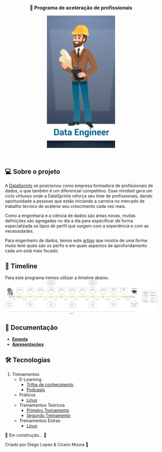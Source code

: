 <h3 align="center">
   🚀 Programa de aceleração de profissionais 
</h3>

<p align="center">
  <img src="/images/role.png" />
</p>

<br>

## 💻 Sobre o projeto

A [DataSprints](http://datasprints.com.br/) se posicionou  como empresa formadora de profissionais de dados, o que também é um diferencial competitivo. Esse mindset gera um ciclo virtuoso onde a DataSprints reforça seu time de profissionais, dando oportunidade a pessoas que estão iniciando a carreira no mercado de trabalho técnico de acelerar seu crescimento cada vez mais.

Como a engenharia e a ciência de dados são áreas novas, muitas definições são agregadas no dia a dia para especificar de forma especializada os tipos de perfil que surgem com a experiência e com as necessidades.

Para engenheiro de dados, temos este [artigo](https://medium.com/data-hackers/os-tipos-de-engenheiros-de-dados-c3674b4d74d1) que mostra de uma forma muito leve quais são os perfis e em quais aspectos de aprofundamento cada um está mais focado.



## 📆 Timeline
Para este programa iremos utilizar a timeline abaixo.
![image](/images/timeline.png)


## 📝 Documentação

- **[Ementa](https://docs.google.com/document/d/1HX_md26C00ORTD-VxcuE3DkVhjANYEQW8uDWyAQ5ZbY/edit?usp=drive_web&ouid=112012153028837850101)**
- **[Apresentações]()**

## 🛠 Tecnologias

1. Treinamentos
	* E-Learning
		- [Trilha de conhecimento](/Treinamentos/e-learning/e-learning.md)
		- [Podcasts](/Treinamentos/e-learning/podcasts.md)
	* Práticos
		- [Linux](/Treinamentos/Linux/Linux.md)
	* Treinamentos Teóricos
		- [Primeiro Treinamento](https://docs.google.com/presentation/d/1d8gipE2AH88hMySgH0LUBzrDpYKvSOLGAWTEaKhp5Nw/edit?usp=sharing)
		- [Segundo Treinamento](https://docs.google.com/presentation/d/1GtQEZF_JskxYlHzrR2HqPyLKa-tk3rKalLuJhtrujr8/edit?usp=sharing)
	* Treinamentos Extras
		- [Linux](/Treinamentos/Linux/Extras)

🚧 Em construção... 🚧

Criado por Diego Lopes & Cícero Moura 👋


